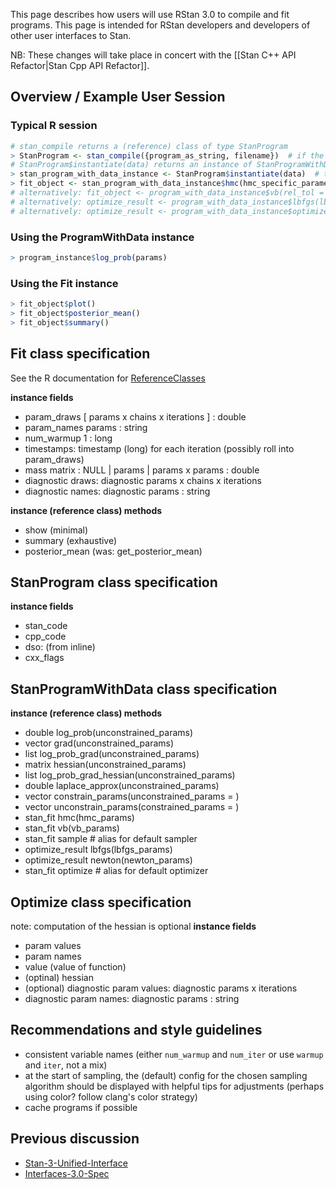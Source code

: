This page describes how users will use RStan 3.0 to compile and fit programs. This page is intended for RStan developers and developers of other user interfaces to Stan.

NB: These changes will take place in concert with the [[Stan C++ API Refactor|Stan Cpp API Refactor]].

## Overview / Example User Session
### Typical R  session
```R
# stan_compile returns a (reference) class of type StanProgram
> StanProgram <- stan_compile({program_as_string, filename})  # if the .stan file does not parse this will fail quick. if not, this will be the "long" compile.
# StanProgram$instantiate(data) returns an instance of StanProgramWithData (due to R reference classes lacking static/class methods)
> stan_program_with_data_instance <- StanProgram$instantiate(data)  # this will be fast
> fit_object <- stan_program_with_data_instance$hmc(hmc_specific_parameters)
# alternatively: fit_object <- program_with_data_instance$vb(rel_tol = 1e-4, abs_tol = 1e10)
# alternatively: optimize_result <- program_with_data_instance$lbfgs(lbfgs_specific_parameters)
# alternatively: optimize_result <- program_with_data_instance$optimize() # alias for $lbfgs() with only defaults
```
### Using the ProgramWithData instance
```R
> program_instance$log_prob(params)
```
### Using the Fit instance
```R
> fit_object$plot()
> fit_object$posterior_mean()
> fit_object$summary()
```
## Fit class specification
See the R documentation for [ReferenceClasses](http://stat.ethz.ch/R-manual/R-devel/library/methods/html/refClass.html)

**instance fields**
- param_draws [ params x chains x iterations ] : double
- param_names  params : string
- num_warmup 1 : long
- timestamps: timestamp (long) for each iteration (possibly roll into param_draws)
- mass matrix : NULL | params | params x params : double
- diagnostic draws: diagnostic params x chains x iterations
- diagnostic names: diagnostic params : string

**instance (reference class) methods**
- show (minimal)
- summary (exhaustive)
- posterior_mean (was: get_posterior_mean)

## StanProgram class specification
**instance fields**
- stan_code
- cpp_code
- dso: <S4 cxxdso> (from inline)
- cxx_flags

## StanProgramWithData class specification
**instance (reference class) methods**
- double log_prob(unconstrained_params)
- vector grad(unconstrained_params)
- list log_prob_grad(unconstrained_params)
- matrix hessian(unconstrained_params)
- list log_prob_grad_hessian(unconstrained_params)
- double laplace_approx(unconstrained_params)
- vector constrain_params(unconstrained_params = <vector>)
- vector unconstrain_params(constrained_params = <vector>)
- stan_fit hmc(hmc_params)
- stan_fit vb(vb_params)
- stan_fit sample # alias for default sampler
- optimize_result lbfgs(lbfgs_params)
- optimize_result newton(newton_params)
- stan_fit optimize # alias for default optimizer

## Optimize class specification
note: computation of the hessian is optional
**instance fields**
- param values
- param names
- value (value of function)
- (optinal) hessian
- (optional) diagnostic param values: diagnostic params x iterations
- diagnostic param names: diagnostic params : string

## Recommendations and style guidelines
- consistent variable names (either ``num_warmup`` and ``num_iter`` or use ``warmup`` and ``iter``, not a mix)
- at the start of sampling, the (default) config for the chosen sampling algorithm should be displayed with helpful tips for adjustments (perhaps using color? follow clang's color strategy)
- cache programs if possible

## Previous discussion
- [Stan-3-Unified-Interface](https://github.com/stan-dev/stan/wiki/Stan-3-Unified-Interface)
- [Interfaces-3.0-Spec](https://github.com/stan-dev/rstan/wiki/Interfaces-3.0-Spec)

